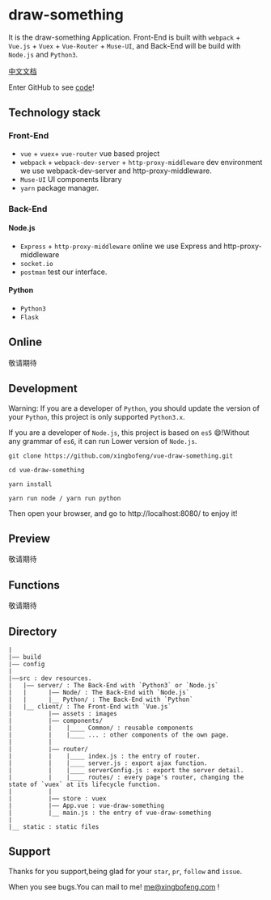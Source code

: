 # draw-something

It is the draw-something Application. Front-End is built with `webpack` + `Vue.js` + `Vuex` + `Vue-Router` + `Muse-UI`, and Back-End will be build with `Node.js` and `Python3`.

[中文文档](./README_ZH.md)


Enter GitHub to see [code](https://github.com/xingbofeng/vue-draw-something)!

## Technology stack
### Front-End
- `vue` + `vuex`+ `vue-router` vue based project
- `webpack` + `webpack-dev-server` + `http-proxy-middleware` dev environment we use webpack-dev-server and http-proxy-middleware.
- `Muse-UI` UI components library
- `yarn` package manager.

### Back-End
#### Node.js
- `Express` + `http-proxy-middleware` online we use Express and http-proxy-middleware
- `socket.io`
- `postman` test our interface.
#### Python
- `Python3`
- `Flask`

## Online

敬请期待

## Development

Warning: If you are a developer of `Python`, you should update the version of your `Python`, this project is only supported `Python3.x`.

If you are a developer of `Node.js`, this project is based on `es5` :smile:!Without any grammar of `es6`, it can run Lower version of `Node.js`.


```
git clone https://github.com/xingbofeng/vue-draw-something.git

cd vue-draw-something

yarn install

yarn run node / yarn run python
```

Then open your browser, and go to http://localhost:8080/ to enjoy it!

## Preview

敬请期待

## Functions

敬请期待

## Directory
```
|
|—— build 
|—— config
|
|——src : dev resources.
|   |—— server/ : The Back-End with `Python3` or `Node.js`
|   |      |—— Node/ : The Back-End with `Node.js`
|   |      |__ Python/ : The Back-End with `Python`
|   |__ client/ : The Front-End with `Vue.js`
|          |—— assets : images
|          |—— components/
|          |    |____ Common/ : reusable components
|          |    |____ ... : other components of the own page.
|          |
|          |—— router/
|          |    |____ index.js : the entry of router.
|          |    |____ server.js : export ajax function.
|          |    |____ serverConfig.js : export the server detail.
|          |    |____ routes/ : every page's router, changing the state of `vuex` at its lifecycle function.
|          |
|          |—— store : vuex
|          |—— App.vue : vue-draw-something
|          |__ main.js : the entry of vue-draw-something
|
|__ static : static files

```

## Support

Thanks for you support,being glad for your `star`, `pr`, `follow` and `issue`.

When you see bugs.You can mail to me! me@xingbofeng.com !
